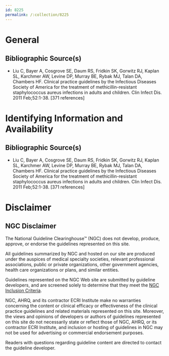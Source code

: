 ```yaml
---
id: 8225
permalink: /:collection/8225
---
```


# General

## Bibliographic Source(s)

- Liu C, Bayer A, Cosgrove SE, Daum RS, Fridkin SK, Gorwitz RJ, Kaplan SL, Karchmer AW, Levine DP, Murray BE, Rybak MJ, Talan DA, Chambers HF. Clinical practice guidelines by the Infectious Diseases Society of America for the treatment of methicillin-resistant staphylococcus aureus infections in adults and children. Clin Infect Dis. 2011 Feb;52:1-38. [371 references]

# Identifying Information and Availability

## Bibliographic Source(s)

- Liu C, Bayer A, Cosgrove SE, Daum RS, Fridkin SK, Gorwitz RJ, Kaplan SL, Karchmer AW, Levine DP, Murray BE, Rybak MJ, Talan DA, Chambers HF. Clinical practice guidelines by the Infectious Diseases Society of America for the treatment of methicillin-resistant staphylococcus aureus infections in adults and children. Clin Infect Dis. 2011 Feb;52:1-38. [371 references]

# Disclaimer

## NGC Disclaimer

The National Guideline Clearinghouse™ (NGC) does not develop, produce, approve, or endorse the guidelines represented on this site.

All guidelines summarized by NGC and hosted on our site are produced under the auspices of medical specialty societies, relevant professional associations, public or private organizations, other government agencies, health care organizations or plans, and similar entities.

Guidelines represented on the NGC Web site are submitted by guideline developers, and are screened solely to determine that they meet the [NGC Inclusion Criteria](/help-and-about/summaries/inclusion-criteria).

NGC, AHRQ, and its contractor ECRI Institute make no warranties concerning the content or clinical efficacy or effectiveness of the clinical practice guidelines and related materials represented on this site. Moreover, the views and opinions of developers or authors of guidelines represented on this site do not necessarily state or reflect those of NGC, AHRQ, or its contractor ECRI Institute, and inclusion or hosting of guidelines in NGC may not be used for advertising or commercial endorsement purposes.

Readers with questions regarding guideline content are directed to contact the guideline developer.

